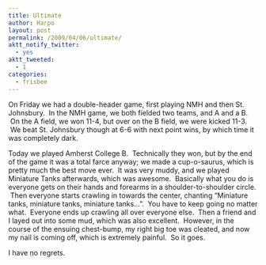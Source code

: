 ```yaml
---
title: Ultimate
author: Harpo
layout: post
permalink: /2009/04/06/ultimate/
aktt_notify_twitter:
  - yes
aktt_tweeted:
  - 1
categories:
  - frisbee
---
```

On Friday we had a double-header game, first playing NMH and then St. Johnsbury.  In the NMH game, we both fielded two teams, and A and a B.  On the A field, we won 11-4, but over on the B field, we were kicked 11-3.  We beat St. Johnsbury though at 6-6 with next point wins, by which time it was completely dark.

Today we played Amherst College B.  Technically they won, but by the end of the game it was a total farce anyway; we made a cup-o-saurus, which is pretty much the best move ever.  It was very muddy, and we played Miniature Tanks afterwards, which was awesome.  Basically what you do is everyone gets on their hands and forearms in a shoulder-to-shoulder circle.  Then everyone starts crawling in towards the center, chanting &#8220;Miniature tanks, miniature tanks, miniature tanks&#8230;&#8221;.  You have to keep going no matter what.  Everyone ends up crawling all over everyone else.  Then a friend and I layed out into some mud, which was also excellent.  However, in the course of the ensuing chest-bump, my right big toe was cleated, and now my nail is coming off, which is extremely painful.  So it goes.

I have no regrets.